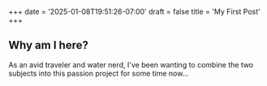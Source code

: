 +++
date = '2025-01-08T19:51:26-07:00'
draft = false
title = 'My First Post'
+++

## Why am I here?

As an avid traveler and water nerd, I've been wanting to combine the two subjects into this passion project for some time now...